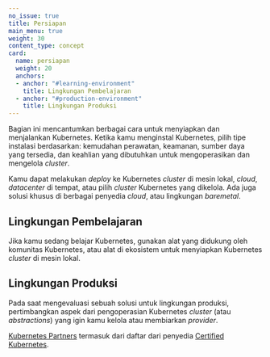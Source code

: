 ```yaml
---
no_issue: true
title: Persiapan
main_menu: true
weight: 30
content_type: concept
card:
  name: persiapan
  weight: 20
  anchors:
  - anchor: "#learning-environment"
    title: Lingkungan Pembelajaran
  - anchor: "#production-environment"
    title: Lingkungan Produksi 
---
```


<!-- overview -->

Bagian ini mencantumkan berbagai cara untuk menyiapkan dan menjalankan Kubernetes. Ketika kamu menginstal Kubernetes, pilih tipe instalasi berdasarkan: kemudahan perawatan, keamanan, sumber daya yang tersedia, dan keahlian yang dibutuhkan untuk mengoperasikan dan mengelola <i>cluster</i>.

Kamu dapat melakukan <i>deploy</i> ke Kubernetes <i>cluster</i> di mesin lokal, <i>cloud</i>, <i>datacenter</i> di tempat, atau pilih <i>cluster</i> Kubernetes yang dikelola. Ada juga solusi khusus di berbagai penyedia <i>cloud</i>, atau lingkungan <i>baremetal</i>.

<!-- body -->

## Lingkungan Pembelajaran

Jika kamu sedang belajar Kubernetes, gunakan alat yang didukung oleh komunitas Kubernetes, atau alat di ekosistem untuk menyiapkan Kubernetes <i>cluster</i> di mesin lokal.

## Lingkungan Produksi

Pada saat mengevaluasi sebuah solusi untuk lingkungan produksi, pertimbangkan aspek dari pengoperasian Kubernetes <i>cluster</i> (atau _abstractions_) yang igin kamu kelola atau membiarkan <i>provider</i>.

[Kubernetes Partners](https://kubernetes.io/partners/#conformance) termasuk dari daftar dari penyedia [Certified Kubernetes](https://github.com/cncf/k8s-conformance/#certified-kubernetes).

